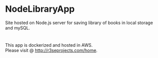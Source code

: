 # NodeLibraryApp
Site hosted on Node.js server for saving library of books in local storage and mySQL.
#
This app is dockerized and hosted in AWS.
<br />
Please visit @ http://r3seprojects.com/home.
